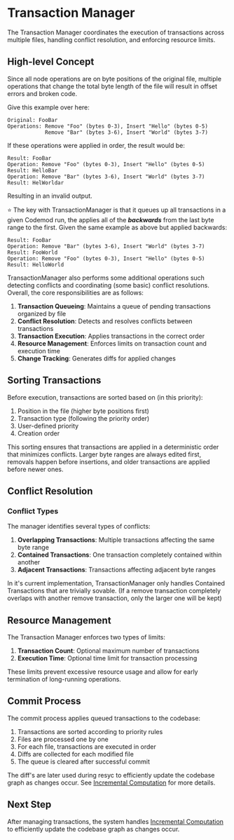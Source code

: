 # Transaction Manager

The Transaction Manager coordinates the execution of transactions across multiple files, handling conflict resolution, and enforcing resource limits.

## High-level Concept

Since all node operations are on byte positions of the original file, multiple operations that change the total byte length of the file will result in offset errors and broken code.

Give this example over here:

```
Original: FooBar
Operations: Remove "Foo" (bytes 0-3), Insert "Hello" (bytes 0-5)
            Remove "Bar" (bytes 3-6), Insert "World" (bytes 3-7)
```

If these operations were applied in order, the result would be:

```
Result: FooBar
Operation: Remove "Foo" (bytes 0-3), Insert "Hello" (bytes 0-5)
Result: HelloBar
Operation: Remove "Bar" (bytes 3-6), Insert "World" (bytes 3-7)
Result: HelWorldar
```

Resulting in an invalid output.

⭐ The key with TransactionManager is that it queues up all transactions in a given Codemod run, the applies all of the ***backwards*** from the last byte range to the first. Given the same example as above but applied backwards:

```
Result: FooBar
Operation: Remove "Bar" (bytes 3-6), Insert "World" (bytes 3-7)
Result: FooWorld
Operation: Remove "Foo" (bytes 0-3), Insert "Hello" (bytes 0-5)
Result: HelloWorld
```

TransactionManager also performs some additional operations such detecting conflicts and coordinating (some basic) conflict resolutions. Overall, the core responsibilities are as follows:

1. **Transaction Queueing**: Maintains a queue of pending transactions organized by file
1. **Conflict Resolution**: Detects and resolves conflicts between transactions
1. **Transaction Execution**: Applies transactions in the correct order
1. **Resource Management**: Enforces limits on transaction count and execution time
1. **Change Tracking**: Generates diffs for applied changes

## Sorting Transactions

Before execution, transactions are sorted based on (in this priority):

1. Position in the file (higher byte positions first)
1. Transaction type (following the priority order)
1. User-defined priority
1. Creation order

This sorting ensures that transactions are applied in a deterministic order that minimizes conflicts. Larger byte ranges are always edited first, removals happen before insertions, and older transactions are applied before newer ones.

## Conflict Resolution

### Conflict Types

The manager identifies several types of conflicts:

1. **Overlapping Transactions**: Multiple transactions affecting the same byte range
1. **Contained Transactions**: One transaction completely contained within another
1. **Adjacent Transactions**: Transactions affecting adjacent byte ranges

In it's current implementation, TransactionManager only handles Contained Transactions that are trivially sovable. (If a remove transaction completely overlaps with another remove transaction, only the larger one will be kept)

## Resource Management

The Transaction Manager enforces two types of limits:

1. **Transaction Count**: Optional maximum number of transactions
1. **Execution Time**: Optional time limit for transaction processing

These limits prevent excessive resource usage and allow for early termination of long-running operations.

## Commit Process

The commit process applies queued transactions to the codebase:

1. Transactions are sorted according to priority rules
1. Files are processed one by one
1. For each file, transactions are executed in order
1. Diffs are collected for each modified file
1. The queue is cleared after successful commit

The diff's are later used during resyc to efficiently update the codebase graph as changes occur. See [Incremental Computation](../6.%20incremental-computation/A.%20Overview.md) for more details.

## Next Step

After managing transactions, the system handles [Incremental Computation](../6.%20incremental-computation/A.%20Overview.md) to efficiently update the codebase graph as changes occur.
